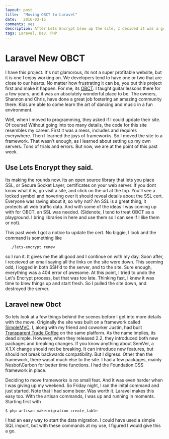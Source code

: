 ```yaml
---
layout: post
title:  "Moving OBCT to Laravel"
date:   2016-03-15
comments: yes
description: After Lets Encrypt blew up the site, I decided it was a good time to make some changes    
tags: Laravel, Dev, PHP
---
```


# Laravel New OBCT

I have this project. It's not glamorous, its not a super profitable website, but it is one I enjoy working on. We developers tend to 
have one or two that are close to our hearts. No matter how frustrating it can be, you put this project first and make it happen. 
For me, its [OBCT](http://offbroadwaykids.net). I taught guitar lessons there for a few years, and it was an absolutely wonderful 
place to be. The owners, Shannon and Chris, have done a great job fostering an amazing community there. Kids are able to come learn
the art of dancing and music in a fun environment. 

Well, when I moved to programming, they asked if I could update their site. Of course! Without going into too many details, the code
for this site resembles my career. First it was a mess, includes and requires everywhere. Then I learned the joys of frameworks. So I
moved the site to a framework. That wasn't enough, as I learned about setting up my own servers. Tons of trials and errors. But now,
we are at the point of this past week. 

## Use Lets Encrypt they said.

Its making the rounds now. Its an open source library that lets you place SSL, or Secure Socket Layer, certificates on your web server. 
If you dont know what it is, go visit a site, and click on the url at the top. You'll see a locked symbol and hovering over it should
reveal details about the SSL cert. Everyone was raving about it, so why not? An SSL is a great thing, it protects all web traffic data.
And with some of the ideas I was coming up with for OBCT, an SSL was needed. (Sidenote, I tend to treat OBCT as a playground. I bring
libraries in here and use them so I can see if I like them or not).

This past week I got a notice to update the cert. No biggie, I look and the command is something like 

```command-line
  ./lets-encrypt renew
```

so I run it. It gives me the all good and I continue on with my day.  Soon after, I receieved an email saying all the links on the site
were down. This seeming odd, I logged in both SSH'd to the server, and to the site. Sure enough, everything was a 404 error of awesome. 
At this point, I tried to undo the Let's Encrypt process, but that was too late. Thinking fast, I knew it was time to blew things up and 
start fresh. So I pulled the site down, and destroyed the server. 

## Laravel new Obct

So lets look at a few things behind the scenes before I get into more details with the move. Originally the site was built on a framework called [SimpleMVC](http://simplemvcframework.com). I, along with my friend and coworker Justin, had built [Transparent Trade Coffee](http://transparenttradecoffee.com) on the same platform. As the name implies, its dead simple. However, when they released 2.2, they introduced both new packages and breaking changes. If you know anything about SemVer, a X.1.X change should not be breaking. It can introduce new features, but should not break backwards compatibility. But I digress. Other then the framework, there wasnt much else to the site. I had a few packages, mainly Nesbot\Carbon for better time functions. I had the Foundation CSS framework in place. 

Deciding to move frameworks is no small feat. And it was even harder when I was giving up my weekend. So Friday night, I ran the inital command and just started. Note that I had some beer. Was worth it. Laravel makes this easy too. With the artisan commands, I was up and running in moments. Starting first with 

```command-line
$ php artisan make:migration create_table
```

I had an easy way to start the data migration. I could have used a simple SQL import, but with these commands at my use, I figured I would give this a go. 
